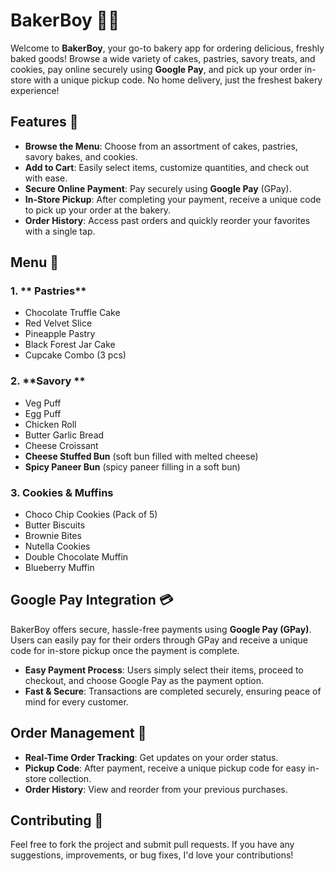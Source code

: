# BakerBoy 🍰🥐

Welcome to **BakerBoy**, your go-to bakery app for ordering delicious, freshly baked goods! Browse a wide variety of cakes, pastries, savory treats, and cookies, pay online securely using **Google Pay**, and pick up your order in-store with a unique pickup code. No home delivery, just the freshest bakery experience!

## Features 🎉
- **Browse the Menu**: Choose from an assortment of cakes, pastries, savory bakes, and cookies.
- **Add to Cart**: Easily select items, customize quantities, and check out with ease.
- **Secure Online Payment**: Pay securely using **Google Pay** (GPay).
- **In-Store Pickup**: After completing your payment, receive a unique code to pick up your order at the bakery.
- **Order History**: Access past orders and quickly reorder your favorites with a single tap.

## Menu 🍰

### 1. ** Pastries**
- Chocolate Truffle Cake  
- Red Velvet Slice  
- Pineapple Pastry  
- Black Forest Jar Cake  
- Cupcake Combo (3 pcs)

### 2. **Savory **
- Veg Puff  
- Egg Puff  
- Chicken Roll  
- Butter Garlic Bread  
- Cheese Croissant  
- **Cheese Stuffed Bun** (soft bun filled with melted cheese)  
- **Spicy Paneer Bun** (spicy paneer filling in a soft bun)

### 3. **Cookies & Muffins**
- Choco Chip Cookies (Pack of 5)  
- Butter Biscuits  
- Brownie Bites  
- Nutella Cookies  
- Double Chocolate Muffin  
- Blueberry Muffin

## Google Pay Integration 💳
BakerBoy offers secure, hassle-free payments using **Google Pay (GPay)**. Users can easily pay for their orders through GPay and receive a unique code for in-store pickup once the payment is complete.

- **Easy Payment Process**: Users simply select their items, proceed to checkout, and choose Google Pay as the payment option.
- **Fast & Secure**: Transactions are completed securely, ensuring peace of mind for every customer.

## Order Management 🛒
- **Real-Time Order Tracking**: Get updates on your order status.
- **Pickup Code**: After payment, receive a unique pickup code for easy in-store collection.
- **Order History**: View and reorder from your previous purchases.

## Contributing 🤝
Feel free to fork the project and submit pull requests. If you have any suggestions, improvements, or bug fixes, I'd love your contributions!
